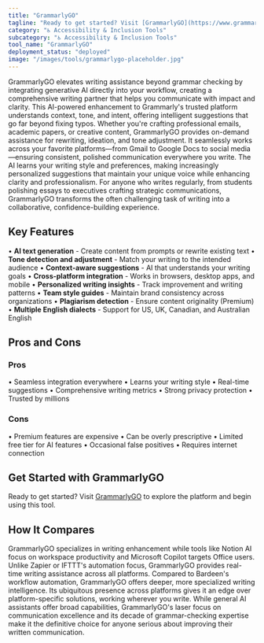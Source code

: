 ```yaml
---
title: "GrammarlyGO"
tagline: "Ready to get started? Visit [GrammarlyGO](https://www.grammarly.com/go) to explore the platform and begin using this tool...."
category: "♿ Accessibility & Inclusion Tools"
subcategory: "♿ Accessibility & Inclusion Tools"
tool_name: "GrammarlyGO"
deployment_status: "deployed"
image: "/images/tools/grammarlygo-placeholder.jpg"
---
```

GrammarlyGO elevates writing assistance beyond grammar checking by integrating generative AI directly into your workflow, creating a comprehensive writing partner that helps you communicate with impact and clarity. This AI-powered enhancement to Grammarly's trusted platform understands context, tone, and intent, offering intelligent suggestions that go far beyond fixing typos. Whether you're crafting professional emails, academic papers, or creative content, GrammarlyGO provides on-demand assistance for rewriting, ideation, and tone adjustment. It seamlessly works across your favorite platforms—from Gmail to Google Docs to social media—ensuring consistent, polished communication everywhere you write. The AI learns your writing style and preferences, making increasingly personalized suggestions that maintain your unique voice while enhancing clarity and professionalism. For anyone who writes regularly, from students polishing essays to executives crafting strategic communications, GrammarlyGO transforms the often challenging task of writing into a collaborative, confidence-building experience.

## Key Features

• **AI text generation** - Create content from prompts or rewrite existing text
• **Tone detection and adjustment** - Match your writing to the intended audience
• **Context-aware suggestions** - AI that understands your writing goals
• **Cross-platform integration** - Works in browsers, desktop apps, and mobile
• **Personalized writing insights** - Track improvement and writing patterns
• **Team style guides** - Maintain brand consistency across organizations
• **Plagiarism detection** - Ensure content originality (Premium)
• **Multiple English dialects** - Support for US, UK, Canadian, and Australian English

## Pros and Cons

### Pros
• Seamless integration everywhere
• Learns your writing style
• Real-time suggestions
• Comprehensive writing metrics
• Strong privacy protection
• Trusted by millions

### Cons
• Premium features are expensive
• Can be overly prescriptive
• Limited free tier for AI features
• Occasional false positives
• Requires internet connection

## Get Started with GrammarlyGO

Ready to get started? Visit [GrammarlyGO](https://www.grammarly.com/go) to explore the platform and begin using this tool.

## How It Compares

GrammarlyGO specializes in writing enhancement while tools like Notion AI focus on workspace productivity and Microsoft Copilot targets Office users. Unlike Zapier or IFTTT's automation focus, GrammarlyGO provides real-time writing assistance across all platforms. Compared to Bardeen's workflow automation, GrammarlyGO offers deeper, more specialized writing intelligence. Its ubiquitous presence across platforms gives it an edge over platform-specific solutions, working wherever you write. While general AI assistants offer broad capabilities, GrammarlyGO's laser focus on communication excellence and its decade of grammar-checking expertise make it the definitive choice for anyone serious about improving their written communication.